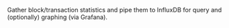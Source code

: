 Gather block/transaction statistics and pipe them to InfluxDB for query and (optionally) graphing (via Grafana).
